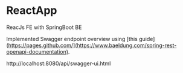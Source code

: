 # ReactApp
ReacJs FE with SpringBoot BE

Implemented Swagger endpoint overview using [this guide](https://pages.github.com/](https://www.baeldung.com/spring-rest-openapi-documentation).

http://localhost:8080/api/swagger-ui.html
